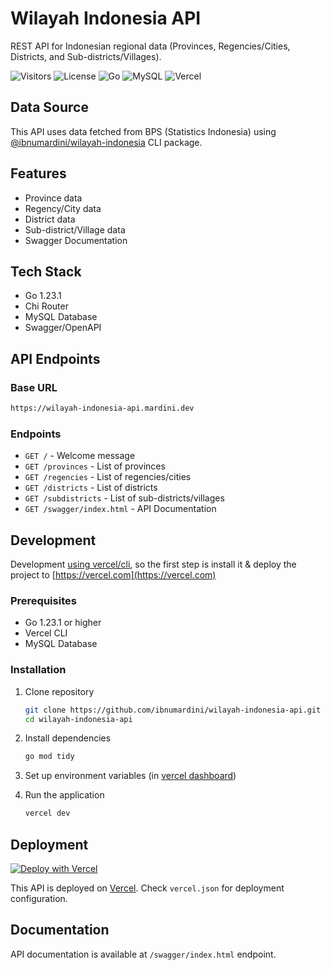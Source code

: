 # Wilayah Indonesia API

REST API for Indonesian regional data (Provinces, Regencies/Cities, Districts, and Sub-districts/Villages).

![Visitors](https://api.visitorbadge.io/api/visitors?path=https%3A%2F%2Fgithub.com%2Fibnumardini%2Fbadges&label=repository%20visits&countColor=%230c7ebe&style=flat&labelStyle=none)
![License](https://img.shields.io/github/license/ibnumardini/wilayah-indonesia-api)
![Go](https://img.shields.io/badge/Go-00ADD8?style=flat&logo=go&logoColor=white)
![MySQL](https://img.shields.io/badge/MySQL-4479A1?style=flat&logo=mysql&logoColor=white)
![Vercel](https://vercelbadge.vercel.app/api/ibnumardini/wilayah-indonesia)

## Data Source

This API uses data fetched from BPS (Statistics Indonesia) using [@ibnumardini/wilayah-indonesia](https://www.npmjs.com/package/@ibnumardini/wilayah-indonesia) CLI package.

## Features

- Province data
- Regency/City data
- District data
- Sub-district/Village data
- Swagger Documentation

## Tech Stack

- Go 1.23.1
- Chi Router
- MySQL Database
- Swagger/OpenAPI

## API Endpoints

### Base URL

```sh
https://wilayah-indonesia-api.mardini.dev
```

### Endpoints

- `GET /` - Welcome message
- `GET /provinces` - List of provinces
- `GET /regencies` - List of regencies/cities
- `GET /districts` - List of districts
- `GET /subdistricts` - List of sub-districts/villages
- `GET /swagger/index.html` - API Documentation

## Development

Development [using vercel/cli](https://vercel.com/docs/cli), so the first step is install it & deploy the project to [https://vercel.com](https://vercel.com)

### Prerequisites

- Go 1.23.1 or higher
- Vercel CLI
- MySQL Database

### Installation

1. Clone repository

    ```bash
    git clone https://github.com/ibnumardini/wilayah-indonesia-api.git
    cd wilayah-indonesia-api
    ```

2. Install dependencies

   ```bash
   go mod tidy
   ```

3. Set up environment variables (in [vercel dashboard](https://vercel.com))

4. Run the application

   ```bash
   vercel dev
   ```

## Deployment

[![Deploy with Vercel](https://vercel.com/button)](https://vercel.com/new/git/external?repository-url=https%3A%2F%2Fgithub.com%2Fibnumardini%2Fwilayah-indonesia-api%2Ftree%2Fmaster)

This API is deployed on [Vercel](https://vercel.com). Check `vercel.json` for deployment configuration.

## Documentation

API documentation is available at `/swagger/index.html` endpoint.
